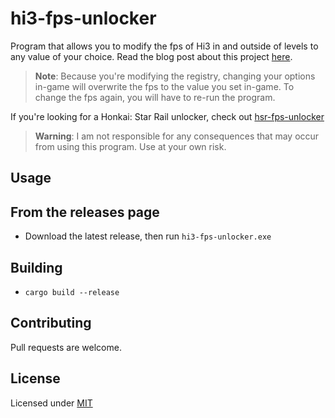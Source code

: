 # hi3-fps-unlocker

Program that allows you to modify the fps of Hi3 in and outside of levels to any value of your choice.
Read the blog post about this project [here](https://dromzeh.dev/posts/hi3-fps-unlock/).

> **Note**:
> Because you're modifying the registry, changing your options in-game will overwrite the fps to the value you set in-game. To change the fps again, you will have to re-run the program.

If you're looking for a Honkai: Star Rail unlocker, check out [hsr-fps-unlocker](https://github.com/dromzeh/hsr-fps-unlocker)

> **Warning**:
> I am not responsible for any consequences that may occur from using this program. Use at your own risk.

## Usage

## From the releases page

- Download the latest release, then run `hi3-fps-unlocker.exe`

## Building

- `cargo build --release`

## Contributing

Pull requests are welcome.

## License

Licensed under [MIT](https://mit.dromzeh.dev/)
